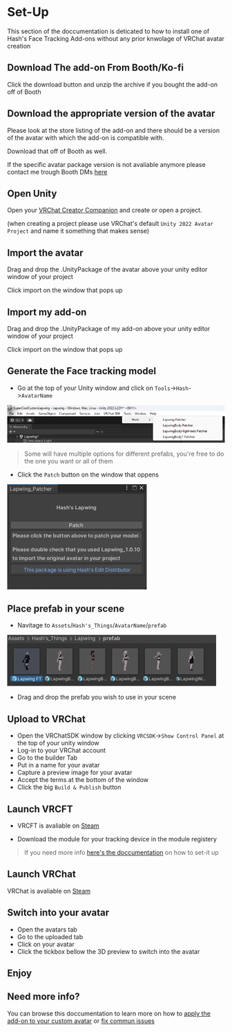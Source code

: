 # Set-Up

This section of the doccumentation is deticated to how to install one of Hash's Face Tracking Add-ons without any prior knwolage of VRChat avatar creation

## Download The add-on From Booth/Ko-fi

Click the download button and unzip the archive if you bought the add-on off of Booth

## Download the appropriate version of the avatar

Please look at the store listing of the add-on and there should be a version of the avatar with which the add-on is compatible with.

Download that off of Booth as well.

If the specific avatar package version is not avaliable anymore please contact me trough Booth DMs [here](https://hashedits.booth.pm/conversations)

## Open Unity

Open your [VRChat Creator Companion](https://vcc.docs.vrchat.com/) and create or open a project.

(when creating a project please use VRChat's default ``Unity 2022 Avatar Project`` and name it something that makes sense)

## Import the avatar

Drag and drop the .UnityPackage of the avatar above your unity editor window of your project

Click import on the window that pops up

## Import my add-on

Drag and drop the .UnityPackage of my add-on above your unity editor window of your project

Click import on the window that pops up

## Generate the Face tracking model

- Go at the top of your Unity window and click on ``Tools``->``Hash``->``AvatarName``

![PatchingWindow](img/SummonPatchingWindow.png)

>Some will have multiple options for different prefabs, you're free to do the one you want or all of them

- Click the ``Patch`` button on the window that oppens

![alt text](img/PatcherWindow.png)

## Place prefab in your scene

- Navitage to ``Assets``/``Hash's_Things``/``AvatarName``/``prefab``

![PrefabSelection](img/PrefabSelection.png)

- Drag and drop the prefab you wish to use in your scene

## Upload to VRChat

- Open the VRChatSDK window by clicking ``VRCSDK``->``Show Control Panel`` at the top of your unity window
- Log-in to your VRChat account
- Go to the builder Tab
- Put in a name for your avatar
- Capture a preview image for your avatar
- Accept the terms at the bottom of the window
- Click the big ``Build & Publish`` button

## Launch VRCFT

- VRCFT is avaliable on [Steam](https://store.steampowered.com/app/3329480/VRCFaceTracking/)

- Download the module for your tracking device in the module registery

>If you need more info [here's the doccumentation](https://docs.vrcft.io/docs/intro/getting-started) on how to set-it up

## Launch VRChat

VRChat is avaliable on [Steam](https://store.steampowered.com/app/438100/VRChat/)

## Switch into your avatar

 - Open the avatars tab
 - Go to the uploaded tab
 - Click on your avatar
 - Click the tickbox bellow the 3D preview to switch into the avatar

## Enjoy


## Need more info?
You can browse this doccumentation to learn more on how to [apply the add-on to your custom avatar](../Customisation/ApplyToCustomAvatar.md) or [fix commun issues](../FixCommunIssues/CommunIssues.md)